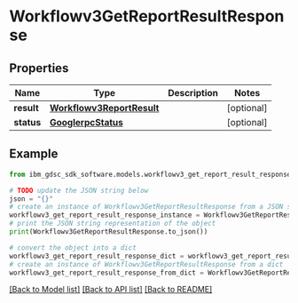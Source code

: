 # Workflowv3GetReportResultResponse


## Properties

Name | Type | Description | Notes
------------ | ------------- | ------------- | -------------
**result** | [**Workflowv3ReportResult**](Workflowv3ReportResult.md) |  | [optional] 
**status** | [**GooglerpcStatus**](GooglerpcStatus.md) |  | [optional] 

## Example

```python
from ibm_gdsc_sdk_software.models.workflowv3_get_report_result_response import Workflowv3GetReportResultResponse

# TODO update the JSON string below
json = "{}"
# create an instance of Workflowv3GetReportResultResponse from a JSON string
workflowv3_get_report_result_response_instance = Workflowv3GetReportResultResponse.from_json(json)
# print the JSON string representation of the object
print(Workflowv3GetReportResultResponse.to_json())

# convert the object into a dict
workflowv3_get_report_result_response_dict = workflowv3_get_report_result_response_instance.to_dict()
# create an instance of Workflowv3GetReportResultResponse from a dict
workflowv3_get_report_result_response_from_dict = Workflowv3GetReportResultResponse.from_dict(workflowv3_get_report_result_response_dict)
```
[[Back to Model list]](../README.md#documentation-for-models) [[Back to API list]](../README.md#documentation-for-api-endpoints) [[Back to README]](../README.md)


